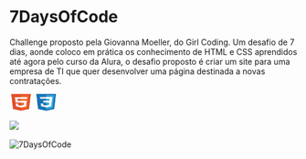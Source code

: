 # 7DaysOfCode
Challenge proposto pela Giovanna Moeller, do Girl Coding. Um desafio de 7 dias, aonde coloco em prática os conhecimento de HTML e CSS aprendidos até agora pelo curso da Alura, o desafio proposto é criar um site para uma empresa de TI que quer desenvolver uma página destinada a novas contratações.
<div style="display: inline_block">
  <img align="center" alt="Du-HTML" height="30" width="40" src="https://raw.githubusercontent.com/devicons/devicon/master/icons/html5/html5-original.svg">
  <img align="center" alt="Du-CSS" height="30" width="40" src="https://raw.githubusercontent.com/devicons/devicon/master/icons/css3/css3-original.svg">
</div>

<br>

<img src="http://img.shields.io/static/v1?label=STATUS&message=CONCLUIDO&color=GREEN&style=for-the-badge"/>

![7DaysOfCode](https://user-images.githubusercontent.com/27296909/191348286-acec2942-3bd4-4b62-85fd-a3694a333736.png)
